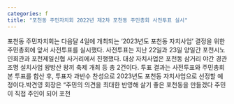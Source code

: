 ```yaml
---
categories: f
title: "포천동 주민자치회 2022년 제2차 포천동 주민총회 사전투표 실시"
---
```

포천동 주민자치회는 다음달 4일에 개최되는 ‘2023년도 포천동 자치사업’ 결정을 위한 주민총회에 앞서 사전투표를 실시했다. 사전투표는 지난 22일과 23일 양일간 포천시노인회관과 포천제일신협 사거리에서 진행했다. 대상 자치사업은 포천동 삼거리 야간 경관조명 설치사업 왕방산 왕끼 축제 개최 등 총 2건이다. 투표 결과는 사전투표와 주민총회 본 투표를 합산 후, 투표자 과반수 찬성으로 2023년도 포천동 자치사업으로 선정할 예정이다.박견영 회장은 “주민의 의견을 최대한 반영해 살기 좋은 포천동을 만들겠다 주민이 직접 주인이 되어 포천